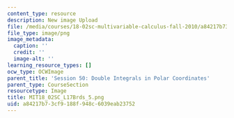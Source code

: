 ```yaml
---
content_type: resource
description: New image Upload
file: /media/courses/18-02sc-multivariable-calculus-fall-2010/a84217b73cf9188f948c6039eab23752_MIT18_02SC_L17Brds_5.png
file_type: image/png
image_metadata:
  caption: ''
  credit: ''
  image-alt: ''
learning_resource_types: []
ocw_type: OCWImage
parent_title: 'Session 50: Double Integrals in Polar Coordinates'
parent_type: CourseSection
resourcetype: Image
title: MIT18_02SC_L17Brds_5.png
uid: a84217b7-3cf9-188f-948c-6039eab23752
---
```

